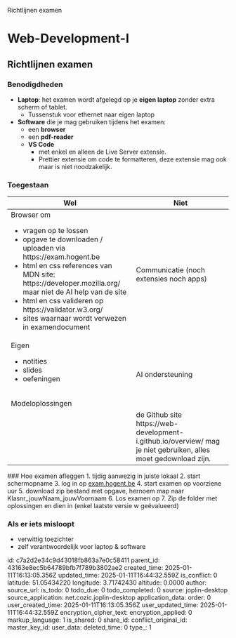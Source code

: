 Richtlijnen examen

# Web-Development-I
## Richtlijnen examen
### Benodigdheden
- **Laptop**: het examen wordt afgelegd op je **eigen laptop** zonder extra scherm of tablet.
  - Tussenstuk voor ethernet naar eigen laptop
- **Software** die je mag gebruiken tijdens het examen:
  - een **browser**
  - een **pdf-reader**
  - **VS Code**
    - met enkel en alleen de  Live Server extensie.
    - Prettier extensie om code te formatteren, deze extensie mag ook maar is niet noodzakelijk.
### Toegestaan
<table>
<thead>
<tr>
<th>Wel</th>
<th>Niet</th>
</tr>
</thead>
<tbody>
<tr>
	<td>Browser om<ul><li>vragen op te lossen</li><li>opgave te downloaden / uploaden via <a>https://exam.hogent.be</a></li><li>html en css references van MDN site: <a>https://developer.mozilla.org/</a><br>maar niet de AI help van de site</li><li>html en css valideren op <a>https://validator.w3.org/</a></li><li>sites waarnaar wordt verwezen in examendocument</li></ul></td>
<td>Communicatie (noch extensies noch apps)</td>
</tr>
<tr>
	<td>Eigen<ul><li>notities</li><li>slides</li><li>oefeningen</li></ul><br>Modeloplossingen</td>
<td>AI ondersteuning</td>
</tr>
	<tr><td></td><td>de Github site <a>https://web-development-i.github.io/overview/</a> mag je niet gebruiken, alles moet gedownload zijn.</td></tr>
</tbody>
</table>
### Hoe examen afleggen
1. tijdig aanwezig in juiste lokaal
2. start schermopname
3. log in op <a href="https://exam.hogent.be/">exam.hogent.be</a>
4. start examen op voorziene uur
5. download zip bestand met opgave, hernoem map naar Klasnr_jouwNaam_jouwVoornaam
6. Los examen op
7. Zip de folder met oplossingen en dien in (enkel laatste versie w geëvalueerd)

### Als er iets misloopt
- verwittig toezichter
- zelf verantwoordelijk voor laptop & software

id: c7a2d2e34c9d43018fb863a7e0c58411
parent_id: 43163e8ec5b64789bfb7f789b3802ae2
created_time: 2025-01-11T16:13:05.356Z
updated_time: 2025-01-11T16:44:32.559Z
is_conflict: 0
latitude: 51.05434220
longitude: 3.71742430
altitude: 0.0000
author: 
source_url: 
is_todo: 0
todo_due: 0
todo_completed: 0
source: joplin-desktop
source_application: net.cozic.joplin-desktop
application_data: 
order: 0
user_created_time: 2025-01-11T16:13:05.356Z
user_updated_time: 2025-01-11T16:44:32.559Z
encryption_cipher_text: 
encryption_applied: 0
markup_language: 1
is_shared: 0
share_id: 
conflict_original_id: 
master_key_id: 
user_data: 
deleted_time: 0
type_: 1